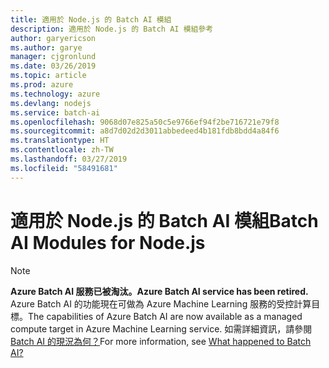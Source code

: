 ```yaml
---
title: 適用於 Node.js 的 Batch AI 模組
description: 適用於 Node.js 的 Batch AI 模組參考
author: garyericson
ms.author: garye
manager: cjgronlund
ms.date: 03/26/2019
ms.topic: article
ms.prod: azure
ms.technology: azure
ms.devlang: nodejs
ms.service: batch-ai
ms.openlocfilehash: 9068d07e825a50c5e9766ef94f2be716721e79f8
ms.sourcegitcommit: a8d7d02d2d3011abbedeed4b181fdb8bdd4a84f6
ms.translationtype: HT
ms.contentlocale: zh-TW
ms.lasthandoff: 03/27/2019
ms.locfileid: "58491681"
---
```

# <a name="batch-ai-modules-for-nodejs"></a><span data-ttu-id="75982-103">適用於 Node.js 的 Batch AI 模組</span><span class="sxs-lookup"><span data-stu-id="75982-103">Batch AI Modules for Node.js</span></span>

>[!NOTE]
><span data-ttu-id="75982-104">**Azure Batch AI 服務已被淘汰。**</span><span class="sxs-lookup"><span data-stu-id="75982-104">**Azure Batch AI service has been retired.**</span></span> <span data-ttu-id="75982-105">Azure Batch AI 的功能現在可做為 Azure Machine Learning 服務的受控計算目標。</span><span class="sxs-lookup"><span data-stu-id="75982-105">The capabilities of Azure Batch AI are now available as a managed compute target in Azure Machine Learning service.</span></span> <span data-ttu-id="75982-106">如需詳細資訊，請參閱 [Batch AI 的現況為何？](https://aka.ms/batchai-retirement)</span><span class="sxs-lookup"><span data-stu-id="75982-106">For more information, see [What happened to Batch AI?](https://aka.ms/batchai-retirement)</span></span>
